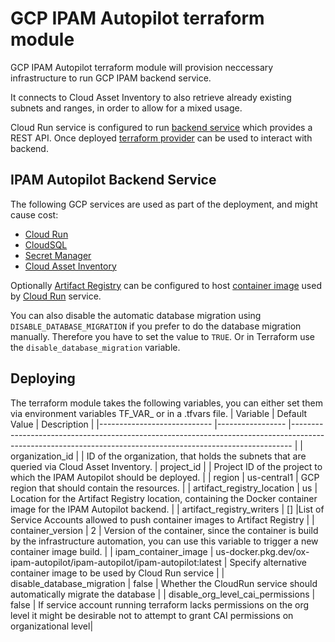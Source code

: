 # GCP IPAM Autopilot terraform module
GCP IPAM Autopilot terraform module will provision neccessary infrastructure to run GCP IPAM backend service.

It connects to Cloud Asset Inventory to also retrieve already existing subnets and ranges, in order to allow for a mixed usage.

Cloud Run service is configured to run [backend service](https://github.com/openx/gcp-ipam-autopilot) which provides a REST API. Once deployed [terraform provider](https://registry.terraform.io/providers/openx/gcp-ipam-autopilot) can be used to interact with backend.

## IPAM Autopilot Backend Service

The following GCP services are used as part of the deployment, and might cause cost:
  * [Cloud Run](https://cloud.google.com/run)
  * [CloudSQL](https://cloud.google.com/sql)
  * [Secret Manager](https://cloud.google.com/secret-manager)
  * [Cloud Asset Inventory](https://cloud.google.com/asset-inventory)

Optionally [Artifact Registry](https://cloud.google.com/artifact-registry) can be configured to host [container image](https://github.com/openx/gcp-ipam-autopilot) used by [Cloud Run](https://cloud.google.com/run) service.

You can also disable the automatic database migration using `DISABLE_DATABASE_MIGRATION` if you prefer to do the database migration manually. Therefore you have to set the value to `TRUE`. Or in Terraform use the `disable_database_migration` variable.

## Deploying

The terraform module takes the following variables, you can either set them via environment variables TF_VAR_<name> or in a .tfvars file.
| Variable                   	| Default Value   	| Description                                                                                                                                                	|
|----------------------------	|-----------------	|------------------------------------------------------------------------------------------------------------------------------------------------------------	|
| organization_id                 	|                 	| ID of the organization, that holds the subnets that are queried via Cloud Asset Inventory.
| project_id                 	|                 	| Project ID of the project to which the IPAM Autopilot should be deployed.                                                                                  	|
| region                     	| us-central1    	| GCP region that should contain the resources.                                                                                                              	|
| artifact_registry_location 	| us          	| Location for the Artifact Registry location, containing the Docker container image for the IPAM Autopilot backend.                                         	|
| artifact_registry_writers   	| []		|List of Service Accounts allowed to push container images to Artifact Registry	|
| container_version          	| 2               	| Version of the container, since the container is build by the infrastructure automation, you can use this variable to trigger a new container image build. 	|
| ipam_container_image           	| us-docker.pkg.dev/ox-ipam-autopilot/ipam-autopilot/ipam-autopilot:latest           	| Specify alternative container image to be used by Cloud Run service |
| disable_database_migration           	| false           	| Whether the CloudRun service should automatically migrate the database |
| disable_org_level_cai_permissions    	| false           	| If service account running terraform lacks permissions on the org level it might be desirable not to attempt to grant CAI permissions on organizational level|
